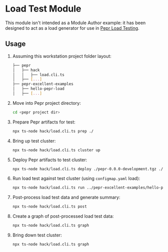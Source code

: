 # Load Test Module

This module isn't intended as a Module Author example: it has been designed to act as a load generator for use in [Pepr Load Testing](https://github.com/defenseunicorns/pepr/blob/1350_load_test/hack/load.cli.ts).


## Usage

1. Assuming this workstation project folder layout:
    ```bash
    ├── pepr
    │   ├── hack
    │   │   ├── load.cli.ts
    │   ├── [...]
    ├── pepr-excellent-examples
    │   ├── hello-pepr-load
    │   ├── [...]
    ```

1. Move into Pepr project directory:
    ```bash
    cd <pepr project dir>
    ```

1. Prepare Pepr artifacts for test:

    ```bash
    npx ts-node hack/load.cli.ts prep ./
    ```

1. Bring up test cluster:

    ```bash
    npx ts-node hack/load.cli.ts cluster up
    ```

1. Deploy Pepr artifacts to test cluster:

    ```bash
    npx ts-node hack/load.cli.ts deploy ./pepr-0.0.0-development.tgz ./pepr-dev.tar ../pepr-excellent-examples/hello-pepr-load
    ```

1. Run load test against test cluster (using `configmap.yaml` load):

    ```bash
    npx ts-node hack/load.cli.ts run ../pepr-excellent-examples/hello-pepr-load capabilities/configmap.yaml
    ```

1. Post-process load test data and generate summary:

    ```bash
    npx ts-node hack/load.cli.ts post
    ```

1. Create a graph of post-processed load test data:

    ```bash
    npx ts-node hack/load.cli.ts graph
    ```

1. Bring down test cluster:

    ```bash
    npx ts-node hack/load.cli.ts graph
    ```
